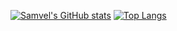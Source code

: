 [![Samvel's GitHub stats](https://github-readme-stats.vercel.app/api?username=DeveloperSamvel&show_icons=true)](https://github.com/anuraghazra/github-readme-stats)
[![Top Langs](https://github-readme-stats.vercel.app/api/top-langs/?username=DeveloperSamvel)](https://github.com/anuraghazra/github-readme-stats)
